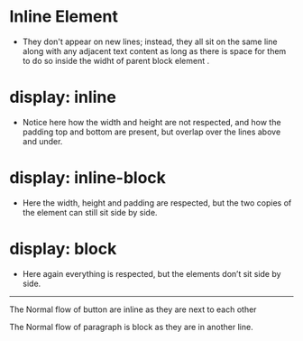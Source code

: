 # Inline Element
- They don't appear on new lines; instead, they all sit on the same line along with any adjacent text content as long as there is space for them to do so inside the widht of parent block element .

# display: inline
- Notice here how the width and height are not respected, and how the padding top and bottom are present, but overlap over the lines above and under.

# display: inline-block
- Here the width, height and padding are respected, but the two copies of the element can still sit side by side.

# display: block
- Here again everything is respected, but the elements don’t sit side by side.


---
The Normal flow of button are inline as they are next to each other

The Normal flow of paragraph is block as they are in another line.
